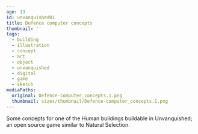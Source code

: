```yaml
---
age: 13
id: unvanquished01
title: Defence computer concepts
thumbnail: ''
tags:
  - building
  - illustration
  - concept
  - art
  - object
  - unvanquished
  - digital
  - game
  - sketch
mediaPaths:
  original: Defence-computer_concepts.1.png
  thumbnail: sizes/thumbnail/Defence-computer_concepts.1.png
---
```

Some concepts for one of the Human buildings buildable in Unvanquished; an open source game similar to Natural Selection.